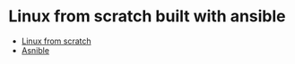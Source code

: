 # Linux from scratch built with ansible

 - [Linux from scratch](http://www.linuxfromscratch.org/)
 - [Asnible](http://www.ansible.com/)

